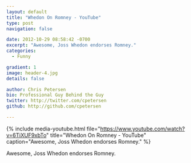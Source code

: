 ```yaml
---
layout: default
title: "Whedon On Romney - YouTube"
type: post
navigation: false

date: 2012-10-29 08:58:42 -0700
excerpt: "Awesome, Joss Whedon endorses Romney."
categories:
  - Funny

gradient: 1
image: header-4.jpg
details: false

author: Chris Petersen
bio: Professional Guy Behind the Guy
twitter: http://twitter.com/cpetersen
github: http://github.com/cpetersen

---
```


{% include media-youtube.html file="https://www.youtube.com/watch?v=6TiXUF9xbTo" title="Whedon On Romney - YouTube" caption="Awesome, Joss Whedon endorses Romney." %}

Awesome, Joss Whedon endorses Romney.
